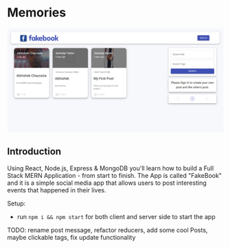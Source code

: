 # Memories

![Memories](client\src\images\preview.jpg)

## Introduction

Using React, Node.js, Express & MongoDB you'll learn how to build a Full Stack MERN Application - from start to finish. The App is called "FakeBook" and it is a simple social media app that allows users to post interesting events that happened in their lives.


Setup:
- run ```npm i && npm start``` for both client and server side to start the app

TODO: 
    rename post message, 
    refactor reducers, 
    add some cool Posts, 
    maybe clickable tags, 
    fix update functionality
